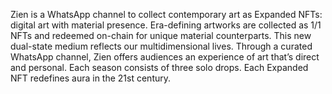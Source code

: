 Zien is a WhatsApp channel to collect contemporary art as Expanded NFTs: digital art with material presence. Era-defining artworks are collected as 1/1 NFTs and redeemed on-chain for unique material counterparts. This new dual-state medium reflects our multidimensional lives. Through a curated WhatsApp channel, Zien offers audiences an experience of art that’s direct and personal. Each season consists of three solo drops. Each Expanded NFT redefines aura in the 21st century.
